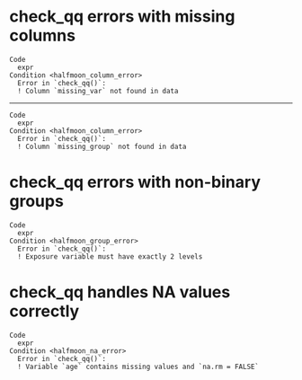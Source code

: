 # check_qq errors with missing columns

    Code
      expr
    Condition <halfmoon_column_error>
      Error in `check_qq()`:
      ! Column `missing_var` not found in data

---

    Code
      expr
    Condition <halfmoon_column_error>
      Error in `check_qq()`:
      ! Column `missing_group` not found in data

# check_qq errors with non-binary groups

    Code
      expr
    Condition <halfmoon_group_error>
      Error in `check_qq()`:
      ! Exposure variable must have exactly 2 levels

# check_qq handles NA values correctly

    Code
      expr
    Condition <halfmoon_na_error>
      Error in `check_qq()`:
      ! Variable `age` contains missing values and `na.rm = FALSE`

